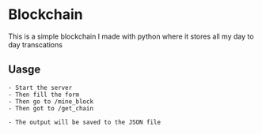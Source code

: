 # Blockchain

This is a simple blockchain I made with python where it stores all my day to day transcations

## Uasge

    - Start the server 
    - Then fill the form
    - Then go to /mine_block
    - Then got to /get_chain 

    - The output will be saved to the JSON file
